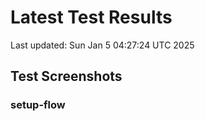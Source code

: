 # Latest Test Results

Last updated: Sun Jan  5 04:27:24 UTC 2025

## Test Screenshots

### setup-flow

